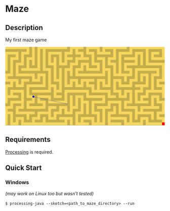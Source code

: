 # Maze

## Description
My first maze game

![](thumbnail.png)

## Requirements
[Processing](https://processing.org) is required.

## Quick Start
### Windows
*(may work on Linux too but wasn't tested)*
```console
$ processing-java --sketch=<path_to_maze_directory> --run
```
